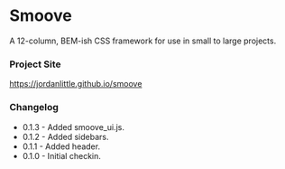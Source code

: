 # Smoove
A 12-column, BEM-ish CSS framework for use in small to large projects.

### Project Site

https://jordanlittle.github.io/smoove

### Changelog

- 0.1.3 - Added smoove_ui.js.
- 0.1.2 - Added sidebars.
- 0.1.1 - Added header.
- 0.1.0 - Initial checkin.